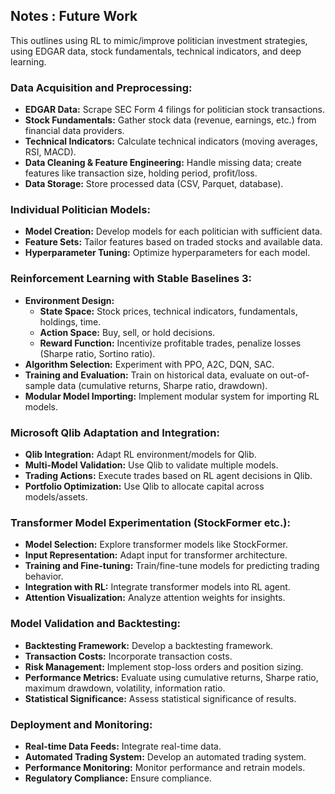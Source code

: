 ## Notes : Future Work

This outlines using RL to mimic/improve politician investment strategies, using EDGAR data, stock fundamentals, technical indicators, and deep learning.

### Data Acquisition and Preprocessing:

*   **EDGAR Data:** Scrape SEC Form 4 filings for politician stock transactions.
*   **Stock Fundamentals:** Gather stock data (revenue, earnings, etc.) from financial data providers.
*   **Technical Indicators:** Calculate technical indicators (moving averages, RSI, MACD).
*   **Data Cleaning & Feature Engineering:** Handle missing data; create features like transaction size, holding period, profit/loss.
*   **Data Storage:** Store processed data (CSV, Parquet, database).

### Individual Politician Models:

*   **Model Creation:** Develop models for each politician with sufficient data.
*   **Feature Sets:** Tailor features based on traded stocks and available data.
*   **Hyperparameter Tuning:** Optimize hyperparameters for each model.

### Reinforcement Learning with Stable Baselines 3:

*   **Environment Design:**
    *   **State Space:** Stock prices, technical indicators, fundamentals, holdings, time.
    *   **Action Space:** Buy, sell, or hold decisions.
    *   **Reward Function:** Incentivize profitable trades, penalize losses (Sharpe ratio, Sortino ratio).
*   **Algorithm Selection:** Experiment with PPO, A2C, DQN, SAC.
*   **Training and Evaluation:** Train on historical data, evaluate on out-of-sample data (cumulative returns, Sharpe ratio, drawdown).
*   **Modular Model Importing:** Implement modular system for importing RL models.

### Microsoft Qlib Adaptation and Integration:

*   **Qlib Integration:** Adapt RL environment/models for Qlib.
*   **Multi-Model Validation:** Use Qlib to validate multiple models.
*   **Trading Actions:** Execute trades based on RL agent decisions in Qlib.
*   **Portfolio Optimization:** Use Qlib to allocate capital across models/assets.

### Transformer Model Experimentation (StockFormer etc.):

*   **Model Selection:** Explore transformer models like StockFormer.
*   **Input Representation:** Adapt input for transformer architecture.
*   **Training and Fine-tuning:** Train/fine-tune models for predicting trading behavior.
*   **Integration with RL:** Integrate transformer models into RL agent.
*   **Attention Visualization:** Analyze attention weights for insights.

### Model Validation and Backtesting:

*   **Backtesting Framework:** Develop a backtesting framework.
*   **Transaction Costs:** Incorporate transaction costs.
*   **Risk Management:** Implement stop-loss orders and position sizing.
*   **Performance Metrics:** Evaluate using cumulative returns, Sharpe ratio, maximum drawdown, volatility, information ratio.
*   **Statistical Significance:** Assess statistical significance of results.

### Deployment and Monitoring:

*   **Real-time Data Feeds:** Integrate real-time data.
*   **Automated Trading System:** Develop an automated trading system.
*   **Performance Monitoring:** Monitor performance and retrain models.
*   **Regulatory Compliance:** Ensure compliance.
